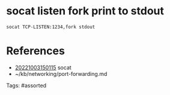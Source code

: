 # socat listen fork print to stdout
```bash
socat TCP-LISTEN:1234,fork stdout
```

# References
- [20221003150115](/zet/20221003150115/README.md) socat
- ~/kb/networking/port-forwarding.md

Tags:
    #assorted
